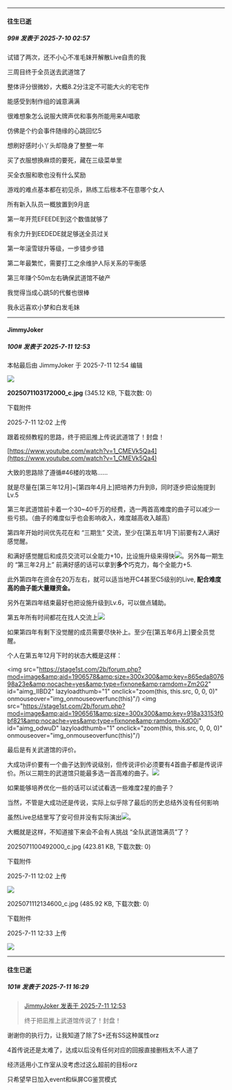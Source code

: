 ﻿
*****

####  往生已逝  
##### 99#       发表于 2025-7-10 02:57

试错了两次，还不小心不准毛妹开解散Live自责的我

三周目终于全员送去武道馆了

整体评分很微妙，大概8.2分注定不可能大火的宅宅作

能感受到制作组的诚意满满

很难想象怎么说服大牌声优和事务所能用来AI唱歌

仿佛是个约会事件随缘的心跳回忆5

想刷好感时小丫头却隐身了整整一年

买了衣服想换麻烦的要死，藏在三级菜单里

买全衣服和歌也没有什么奖励

游戏的难点基本都在初见杀，熟练工后根本不在意哪个女人

所有新入队员一概放置到9月底

第一年开荒EFEEDE到这个数值就够了

有余力升到EEDEDE就足够送全员过关

第一年滚雪球升等级，一步错步步错

第二年最繁忙，需要打工之余维护人际关系的平衡感

第三年赚个50m左右确保武道馆不破产

我觉得当成心跳5的代餐也很棒

我永远喜欢小梦和白发毛妹


*****

####  JimmyJoker  
##### 100#       发表于 2025-7-11 12:53

 本帖最后由 JimmyJoker 于 2025-7-11 12:54 编辑 

<img src="https://img.stage1st.com/forum/202507/11/120226ogywykfk0g2z9grk.jpg" referrerpolicy="no-referrer">

<strong>2025071103172000_c.jpg</strong> (345.12 KB, 下载次数: 0)

下载附件

2025-7-11 12:02 上传

跟着视频教程的思路，终于把凪推上传说武道馆了！封盘！

[https://www.youtube.com/watch?v=1_CMEVk5Qa4](https://www.youtube.com/watch?v=1_CMEVk5Qa4)

大致的思路除了遵循#46楼的攻略……

就是尽量在[第三年12月]~[第四年4月上]把培养力升到B，同时逐步把设施提到Lv.5

第三年武道馆前卡着一个30~40千万的经费，选一两首高难度的曲子可以减少一些亏损。（曲子的难度似乎也会影响收入，难度越高收入越高）

第四年开始时间优先花在和 “三期生” 交流，至少在[第五年1月下]前要有2人满好感觉醒。

和满好感觉醒后和成员交流可以全能力+10，比设施升级来得快<img src="https://static.stage1st.com/image/smiley/face2017/016.png" referrerpolicy="no-referrer">。另外每一期生的 “第三年2月上” 前满好感的话可以拿到<strong>多个</strong>巧克力，每个全能力+5.

此外第四年在资金在20万左右，就可以适当地开C4甚至C5级别的Live,<strong> 配合难度高的曲子能大量赚资金。</strong>

另外在第四年结束最好也把设施升级到Lv.6，可以做点辅助。

第五年所有时间都花在找人交流上<img src="https://static.stage1st.com/image/smiley/face2017/051.png" referrerpolicy="no-referrer">

如果第四年有剩下没觉醒的成员需要尽快补上。至少在[第五年6月上]要全员觉醒。

个人在第五年12月下时的状态大概是这样：

<img src="https://stage1st.com/2b/forum.php?mod=image&amp;aid=1906578&amp;size=300x300&amp;key=865eda807698a23e&amp;nocache=yes&amp;type=fixnone&amp;ramdom=Zm2G2" id="aimg_IIBD2" lazyloadthumb="1" onclick="zoom(this, this.src, 0, 0, 0)" onmouseover="img_onmouseoverfunc(this)"/)
<img src="https://stage1st.com/2b/forum.php?mod=image&amp;aid=1906561&amp;size=300x300&amp;key=918a33153f0bf821&amp;nocache=yes&amp;type=fixnone&amp;ramdom=XdO0i" id="aimg_odwuD" lazyloadthumb="1" onclick="zoom(this, this.src, 0, 0, 0)" onmouseover="img_onmouseoverfunc(this)"/)

最后是有关武道馆的评价。

大成功评价要有一个曲子达到传说级别，但传说评价必须要有4首曲子都是传说评价。所以三期生的武道馆只能最多选一首高难的曲子。<img src="https://static.stage1st.com/image/smiley/face2017/135.png" referrerpolicy="no-referrer">

如果能够培养优化一些的话可以试试看选一些难度2星的曲子？

当然，不管是大成功还是传说，实际上似乎除了最后的历史总结外没有任何影响

虽然Live总结里写了安可但并没有实际演出<img src="https://static.stage1st.com/image/smiley/face2017/117.png" referrerpolicy="no-referrer">。

大概就是这样，不知道接下来会不会有人挑战 “全队武道馆满员”了？

2025071100492000_c.jpg
(423.81 KB, 下载次数: 0)

下载附件

2025-7-11 12:02 上传

<img src="https://img.stage1st.com/forum/202507/11/120244blut2oyctt36yuc3.jpg" referrerpolicy="no-referrer">

2025071112134600_c.jpg
(485.92 KB, 下载次数: 0)

下载附件

2025-7-11 12:33 上传

<img src="https://img.stage1st.com/forum/202507/11/123308ayau6yvcyczzqvac.jpg" referrerpolicy="no-referrer">


*****

####  往生已逝  
##### 101#       发表于 2025-7-11 16:29

<blockquote><a href="httphttps://stage1st.com/2b/forum.php?mod=redirect&amp;goto=findpost&amp;pid=68082138&amp;ptid=2253199" target="_blank">JimmyJoker 发表于 2025-7-11 12:53</a>

终于把凪推上武道馆传说了！封盘！</blockquote>
谢谢你的执行力，让我知道了除了S+还有SS这种属性orz

4首传说还是太难了，达成以后没有任何对应的回报直接删档太不人道了

经济适用小工作室从没考虑过这么超前的目标orz

只希望早日加入event和纵屏CG鉴赏模式

